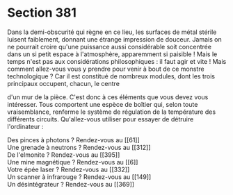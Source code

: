 # Section 381

Dans la demi-obscurité qui règne en ce lieu, les surfaces de métal stérile luisent faiblement, donnant une étrange impression de douceur. Jamais on ne pourrait croire qu'une puissance aussi considérable soit concentrée dans un si petit espace à l'atmosphère, apparemment si paisible ! Mais le temps n'est pas aux considérations philosophiques : il faut agir et vite ! Mais comment allez-vous vous y prendre pour venir à bout de ce monstre technologique ? Car il est constitué de nombreux modules, dont les trois principaux occupent, chacun, le centre

d'un mur de la pièce. C'est donc à ces éléments que vous devez vous intéresser. Tous comportent une espèce de boîtier qui, selon toute vraisemblance, renferme le système de régulation de la température des différents circuits. Qu'allez-vous utiliser pour essayer de détruire l'ordinateur :

Des pinces à photons ? Rendez-vous au [[61]]  
Une grenade à neutrons ? Rendez-vous au [[312]]  
De l'elmonite ? Rendez-vous au [[395]]  
Une mine magnétique ? Rendez-vous au [[6]]  
Votre épée laser ? Rendez-vous au [[332]]  
Un scanner à infrarouge ? Rendez-vous au [[149]]  
Un désintégrateur ? Rendez-vous au [[369]]  